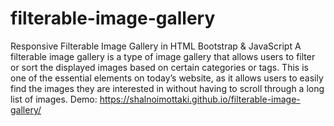# filterable-image-gallery
Responsive Filterable Image Gallery in HTML Bootstrap &amp; JavaScript
A filterable image gallery is a type of image gallery that allows users to filter or sort the displayed images based on certain categories or tags. This is one of the essential elements on today’s website, as it allows users to easily find the images they are interested in without having to scroll through a long list of images.
Demo: https://shalnoimottaki.github.io/filterable-image-gallery/
